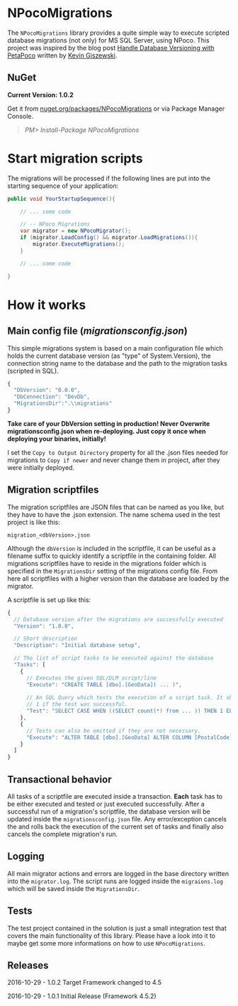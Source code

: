 # NPocoMigrations
The `NPocoMigrations` library provides a quite simple way to execute scripted database 
migrations (not only) for MS SQL Server, using NPoco. This project was inspired by the 
blog post [Handle Database Versioning with PetaPoco](https://kevin.giszewski.com/blogs/2016/05/handle-database-versioning-with-petapoco/) 
written by [Kevin Giszewski](https://kevin.giszewski.com).

## NuGet

 **Current Version: 1.0.2**
 
 Get it from [nuget.org/packages/NPocoMigrations](https://www.nuget.org/packages/NPocoMigrations) 
 or via  Package Manager Console.
 
  > *PM> Install-Package NPocoMigrations*

# Start migration scripts

The migrations will be processed if the following lines are put into the starting 
sequence of your application:

```csharp
public void YourStartupSequence(){

    // ... some code

    // -- NPoco Migrations
    var migrator = new NPocoMigrator();
    if (migrator.LoadConfig() && migrator.LoadMigrations()){
        migrator.ExecuteMigrations();
    }

    // ... some code

}
```

# How it works

## Main config file (_migrationsconfig.json_)

This simple migrations system is based on a main configuration file which holds the
current database version (as "type" of System.Version), the connection string name
to the database and the path to the migration tasks (scripted in SQL).

```javascript
{
  "DbVersion": "0.0.0",
  "DbConnection": "DevDb",
  "MigrationsDir":".\\migrations"
}
```

**Take care of your DbVersion setting in production! Never Overwrite migrationsconfig.json 
when re-deploying. Just copy it once when deploying your binaries, initially!**

I set the `Copy to Output Directory` property for all the .json files needed for migrations 
to `Copy if newer` and never change them in project, after they were initially deployed. 

## Migration scriptfiles

The migration scriptfiles are JSON files that can be named as you like, but they have 
to have the .json extension. The name schema used in the test project is like this:

```
migration_<dbVersion>.json
```
Although the `dbVersion` is included in the scriptfile, it can be useful as a filename 
suffix to quickly identify a scriptfile in the containing folder. All migrations scriptfiles 
have to reside in the migrations folder which is specified in the `MigrationsDir` setting 
of the migrations config file. From here all scriptfiles with a higher version than the
database are loaded by the migrator.

A scriptfile is set up like this:

```javascript
{
  // Database version after the migrations are successfully executed
  "Version": "1.0.0",

  // Short description
  "Description": "Initial database setup",

  // The list of script tasks to be executed against the database
  "Tasks": [
    {
      // Executes the given SQL/DLM script/line
      "Execute": "CREATE TABLE [dbo].[GeoData]( ... )",
      
      // An SQL Query which tests the execution of a script task. It should return
      // 1 if the test was successful.
      "Test": "SELECT CASE WHEN ((SELECT count(*) from ... )) THEN 1 ELSE 0 END"
    },
    {
      // Tests can also be omitted if they are not necessary.
      "Execute": "ALTER TABLE [dbo].[GeoData] ALTER COLUMN [PostalCode] [nvarchar](8)"
    }
  ]
}
``` 

## Transactional behavior

All tasks of a scriptfile are executed inside a transaction. **Each** task has to be 
either executed and tested or just executed successfully. After a successful run of a 
migration's scriptfile, the database version will be updated inside the `migrationsconfig.json` 
file. Any error/exception cancels the and rolls back the execution of the current set 
of tasks and finally also cancels the complete migration's run.

## Logging

All main migrator actions and errors are logged in the base directory written into the 
`migrator.log`. The script runs are logged inside the `migraions.log` which will be 
saved inside the `MigrationsDir`.

## Tests

The test project contained in the solution is just a small integration test that covers 
the main functionality of this library. Please have a look into it to maybe get some more 
informations on how to use `NPocoMigrations`. 

## Releases

2016-10-29 - 1.0.2 Target Framework changed to 4.5 

2016-10-29 - 1.0.1 Initial Release (Framework 4.5.2)
